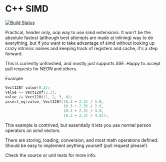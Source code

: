 # C++ SIMD
[![Build Status](https://travis-ci.org/joelgallant/cpp-simd.svg?branch=master)](https://travis-ci.org/joelgallant/cpp-simd)

Practical, header only, oop way to use simd extensions. It won't be the absolute
fastest (although best attempts are made at inlining) way to do everything, but
if you want to take advantage of simd without looking up crazy intrinsic names
and keeping track of registers and cache, it's a step forward.

This is currently unfinished, and mostly just supports SSE. Happy to accept
pull requests for NEON and others.

Example
```c++
Vect128f value(0.3);
value += Vect128f(2.3);
value /= Vect128i(1, 2, 3, 4);
assert_eq(value, Vect128f((0.3 + 2.3) / 1.0,
                          (0.3 + 2.3) / 2.0,
                          (0.3 + 2.3) / 3.0,
                          (0.3 + 2.3) / 4.0));
```

This example is contrived, but essentially it lets you use normal person
operators on simd vectors.

There are storing, loading, conversion, and most math operations defined.
Should be easy to implement anything yourself (pull request please!).

Check the source or unit tests for more info.
